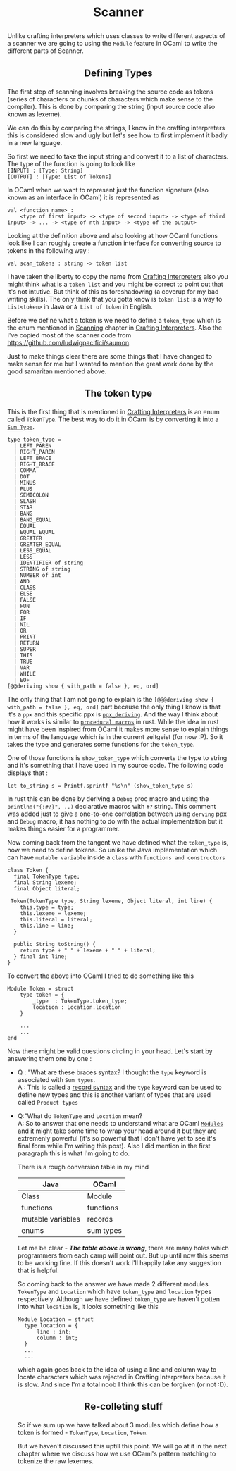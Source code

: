 # <p style="text-align: center;"> Scanner </p>

Unlike crafting interpreters which uses classes to write different aspects of a scanner we are going to using the `Module` feature in OCaml to write the different parts of Scanner.


## <p style="text-align: center;"> Defining Types </p>

The first step of scanning involves breaking the source code as tokens (series of characters or chunks of characters which make sense to the compiler). This is done by comparing the string (input source code also known as lexeme).

We can do this by comparing the strings, I know in the crafting interpreters this is considered slow and ugly but let's see how to first implement it badly in a new language.

So first we need to take the input string and convert it to a list of characters. The type of the function is going to look like <br>
`[INPUT] : [Type: String]` <br>
 `[OUTPUT] : [Type: List of Tokens]`

In OCaml when we want to represent just the function signature (also known as an interface in OCaml) it is represented as <br>

```
val <function name> : 
    <type of first input> -> <type of second input> -> <type of third input> -> ... -> <type of nth input> -> <type of the output>
```

Looking at the definition above and also looking at how OCaml functions look like I can roughly create a function interface for converting source to tokens in the following way : <br>

`val scan_tokens : string -> token list`

I have taken the liberty to copy the name from [Crafting Interpreters]() also you might think what is a `token list` and you might be correct to point out that it's not intutive. But think of this as foreshadowing (a coverup for my bad writing skills). The only think that you gotta know is `token list` is a way to `List<token>` in Java or `A List of token` in English.

Before we define what a token is we need to define a `token_type` which is the enum mentioned in [Scanning](https://craftinginterpreters.com/scanning.html) chapter in [Crafting Interpreters](). Also the I've copied most of the scanner code from https://github.com/ludwigpacifici/saumon.

Just to make things clear there are some things that I have changed to make sense for me but I wanted to mention the great work done by the good samaritan mentioned above.

## <p style="text-align: center;"> The token type </p>

This is the first thing that is mentioned in [Crafting Interpreters]() is an enum called `TokenType`. The best way to do it in OCaml is by converting it into a [`Sum Type`](https://en.wikipedia.org/wiki/Tagged_union).

```
type token_type =
  | LEFT_PAREN
  | RIGHT_PAREN
  | LEFT_BRACE
  | RIGHT_BRACE
  | COMMA
  | DOT
  | MINUS
  | PLUS
  | SEMICOLON
  | SLASH
  | STAR
  | BANG
  | BANG_EQUAL
  | EQUAL
  | EQUAL_EQUAL
  | GREATER
  | GREATER_EQUAL
  | LESS_EQUAL
  | LESS
  | IDENTIFIER of string
  | STRING of string
  | NUMBER of int
  | AND
  | CLASS
  | ELSE
  | FALSE
  | FUN
  | FOR
  | IF
  | NIL
  | OR
  | PRINT
  | RETURN
  | SUPER
  | THIS
  | TRUE
  | VAR
  | WHILE
  | EOF
[@@deriving show { with_path = false }, eq, ord]
```

The only thing that I am not going to explain is the `[@@@deriving show { with_path = false }, eq, ord]` part because the only thing I know is that it's a `ppx` and this specific ppx is [`ppx_deriving`](https://github.com/ocaml-ppx/ppx_deriving). And the way I think about how it works is similar to [`procedural macros`](https://doc.rust-lang.org/reference/procedural-macros.html#:~:text=Procedural%20macros%20allow%20you%20to,crate%20type%20of%20proc%2Dmacro%20.) in rust. While the idea in rust might have been inspired from OCaml it makes more sense to explain things in terms of the language which is in the current zeitgeist (for now :P). So it takes the type and generates some functions for the `token_type`.

One of those functions is `show_token_type` which converts the type to string and it's something that I have used in my source code. The following code displays that :

`let to_string s = Printf.sprintf "%s\n" (show_token_type s)`

In rust this can be done by deriving a `Debug` proc macro and using the `println!("{:#?}", ..)` declarative macros with `#?` string. This comment was added just to give a one-to-one correlation between using `derving` ppx and `Debug` macro, it has nothing to do with the actual implementation but it makes things easier for a programmer.

Now coming back from the tangent we have defined what the `token_type` is, now we need to define tokens. So unlike the Java implementation which can have `mutable variable` inside a `class` with `functions and constructors` <br>
```
class Token {
  final TokenType type;
  final String lexeme;
  final Object literal;

 Token(TokenType type, String lexeme, Object literal, int line) {
    this.type = type;
    this.lexeme = lexeme;
    this.literal = literal;
    this.line = line;
  }

  public String toString() {
    return type + " " + lexeme + " " + literal;
  } final int line; 
}
```

To convert the above into OCaml I tried to do something like this

```
Module Token = struct
    type token = {
        _type  : TokenType.token_type;
        location : Location.location
    }

    ...
    ...
end
```

Now there might be valid questions circling in your head. Let's start by answering them one by one :

-  Q : "What are these braces syntax? I thought the `type` keyword is associated with `Sum types`.<br>
   A : This is called a [record syntax](https://www.cs.cornell.edu/courses/cs3110/2019sp/textbook/data/records.html) and the `type` keyword can be used to define new types and this is another variant of types that are used called `Product types`

- Q:"What do `TokenType` and `Location` mean?<br>
  A: So to answer that one needs to understand what are OCaml [`Modules`](https://www.cs.cornell.edu/courses/cs3110/2020sp/textbook/modules/ocaml_modules.html) and it might take some time to wrap your head around it but they are extremenly powerful (it's so powerful that I don't have yet to see it's final form while I'm writing this post). Also I did mention in the first paragraph this is what I'm going to do.

  There is a rough conversion table in my mind<br>

  | Java | OCaml |
  | ------ | ----------- |
  | Class  | Module |
  | functions | functions |
  | mutable variables | records |
  | enums | sum types

  Let me be clear - *<b>The table above is wrong</b>*, there are many holes which programmers from each camp will point out. But up until now this seems to be working fine. If this doesn't work I'll happily take any suggestion that is helpful.

  So coming back to the answer we have made 2 different modules `TokenType` and `Location` which have `token_type` and `location` types respectively. Although we have defined `token_type` we haven't gotten into what `location` is, it looks something like this
  ```
  Module Location = struct 
    type location = {
        line : int;
        column : int;
    }
    ...
    ...
  ```
  which again goes back to the idea of using a line and column way to locate characters which was rejected in Crafting Interpreters because it is slow. And since I'm a total noob I think this can be forgiven (or not :D).

  ## <p style="text-align: center;"> Re-colleting stuff </p>

  So if we sum up we have talked about 3 modules which define how a token is formed - `TokenType`, `Location`, `Token`. 

  But we haven't discussed this uptill this point. We will go at it in the next chapter where we discuss how we use OCaml's pattern matching to tokenize the raw lexemes.